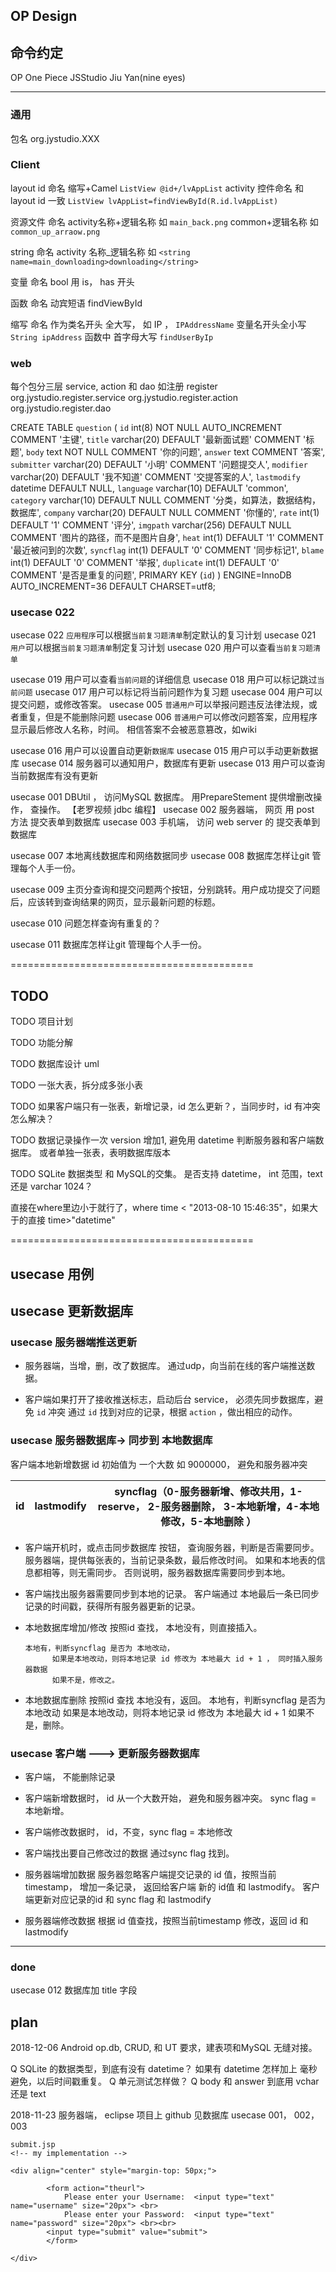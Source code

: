 ## OP Design



## 命令约定
OP              One Piece
JSStudio        Jiu Yan(nine eyes)

---
### 通用
包名                      org.jystudio.XXX

### Client

layout id 命名                缩写+Camel   `ListView @id+/lvAppList`
activity  控件命名            和 layout id 一致 `ListView lvAppList=findViewById(R.id.lvAppList) `

资源文件   命名               activity名称+逻辑名称 如 `main_back.png`
                            common+逻辑名称      如 `common_up_arraow.png`

string    命名                activity 名称_逻辑名称 如  `<string name=main_downloading>downloading</string>`

变量       命名                bool 用 is， has 开头

函数       命名                动宾短语 findViewById

缩写       命名                作为类名开头 全大写， 如 IP ， `IPAddressName`
                              变量名开头全小写               `String ipAddress`
                              函数中 首字母大写              `findUserByIp`

### web
每个包分三层 service, action 和 dao 如注册 register
org.jystudio.register.service
org.jystudio.register.action
org.jystudio.register.dao

CREATE TABLE `question` (
  `id` int(8) NOT NULL AUTO_INCREMENT COMMENT '主键',
  `title` varchar(20) DEFAULT '最新面试题' COMMENT '标题',
  `body` text NOT NULL COMMENT '你的问题',
  `answer` text COMMENT '答案',
  `submitter` varchar(20) DEFAULT '小明' COMMENT '问题提交人',
  `modifier` varchar(20) DEFAULT '我不知道' COMMENT '交提答案的人',
  `lastmodify` datetime DEFAULT NULL,
  `language` varchar(10) DEFAULT 'common',
  `category` varchar(10) DEFAULT NULL COMMENT '分类，如算法，数据结构，数据库',
  `company` varchar(20) DEFAULT NULL COMMENT '你懂的',
  `rate` int(1) DEFAULT '1' COMMENT '评分',
  `imgpath` varchar(256) DEFAULT NULL COMMENT '图片的路径，而不是图片自身',
  `heat` int(1) DEFAULT '1' COMMENT '最近被问到的次数',
  `syncflag` int(1) DEFAULT '0' COMMENT '同步标记1',
  `blame` int(1) DEFAULT '0' COMMENT '举报',
  `duplicate` int(1) DEFAULT '0' COMMENT '是否是重复的问题',
  PRIMARY KEY (`id`)
) ENGINE=InnoDB AUTO_INCREMENT=36 DEFAULT CHARSET=utf8;



### usecase 022
usecase 022 `应用程序`可以根据`当前复习题清单`制定默认的复习计划
usecase 021 `用户`可以根据`当前复习题清单`制定复习计划
usecase 020 用户可以查看`当前复习题清单`

usecase 019 用户可以查看`当前问题`的详细信息
usecase 018 用户可以标记跳过`当前问题`
usecase 017 用户可以标记将当前问题作为复习题
usecase 004 用户可以提交问题，或修改答案。 
usecase 005 `普通用户`可以举报问题违反法律法规，或者重复，但是不能删除问题
usecase 006 `普通用户`可以修改问题答案，应用程序显示最后修改人名称，时间。 相信答案不会被恶意篡改，如wiki


usecase 016 用户可以设置自动更新`数据库`
usecase 015 用户可以手动更新数据库
usecase 014 服务器可以通知用户，数据库有更新
usecase 013 用户可以查询当前数据库有没有更新

usecase 001 DBUtil ， 访问MySQL 数据库。 用PrepareStement 提供增删改操作， 查操作。 【老罗视频 jdbc 编程】
usecase 002 服务器端， 网页 用 post 方法 提交表单到数据库
usecase 003 手机端，  访问 web server 的 提交表单到数据库

usecase 007 本地离线数据库和网络数据同步
usecase 008 数据库怎样让git 管理每个人手一份。

usecase 009 主页分查询和提交问题两个按钮，分别跳转。用户成功提交了问题后，应该转到查询结果的网页，显示最新问题的标题。

usecase 010 问题怎样查询有重复的？

usecase 011 数据库怎样让git 管理每个人手一份。



==========================================

## TODO
TODO 项目计划

TODO 功能分解

TODO 数据库设计 uml

TODO 一张大表，拆分成多张小表 

TODO 如果客户端只有一张表，新增记录，id 怎么更新？，当同步时，id 有冲突怎么解决？

TODO 数据记录操作一次 version 增加1, 避免用 datetime 判断服务器和客户端数据库。 或者单独一张表，表明数据库版本

TODO SQLite 数据类型 和 MySQL的交集。 是否支持 datetime， int 范围，text 还是 varchar 1024？

直接在where里边小于就行了，where time < "2013-08-10 15:46:35"，如果大于的直接 time>"datetime" 

==========================================

## usecase 用例
## usecase 更新数据库

### usecase 服务器端推送更新
+ 服务器端，当增，删，改了数据库。 通过udp，向当前在线的客户端推送数据。

+ 客户端如果打开了接收推送标志，启动后台 service， 必须先同步数据库，避免 `id` 冲突
通过 `id` 找到对应的记录，根据 `action` ，做出相应的动作。


### usecase 服务器数据库-> 同步到 本地数据库

客户端本地新增数据 id 初始值为 一个大数 如 9000000， 避免和服务器冲突

| id  | lastmodify |  syncflag（0-服务器新增、修改共用，1-reserve， 2-服务器删除， 3-本地新增，4-本地修改，5-本地删除 ）|
| --- | -----------| --- |


+ 客户端开机时，或点击同步数据库 按钮， 查询服务器，判断是否需要同步。
    服务器端，提供每张表的，当前记录条数，最后修改时间。
    如果和本地表的信息都相等，则无需同步。
    否则说明，服务器数据库需要同步到本地。

+ 客户端找出服务器需要同步到本地的记录。
    客户端通过 本地最后一条已同步记录的时间戳，获得所有服务器更新的记录。

+ 本地数据库增加/修改
    按照id 查找， 
      本地没有，则直接插入。

      本地有，判断syncflag 是否为 本地改动，
            如果是本地改动，则将本地记录 id 修改为 本地最大 id + 1 ， 同时插入服务器数据
            如果不是，修改之。

+ 本地数据库删除
    按照id 查找
    本地没有，返回。
    本地有，判断syncflag 是否为 本地改动
            如果是本地改动，则将本地记录 id 修改为 本地最大 id + 1 
            如果不是，删除。


### usecase 客户端 ---> 更新服务器数据库
+ 客户端， 不能删除记录

+ 客户端新增数据时， id 从一个大数开始， 避免和服务器冲突。 sync flag = 本地新增。

+ 客户端修改数据时， id，不变，sync flag = 本地修改


+ 客户端找出要自己修改过的数据
    通过sync flag 找到。


+ 服务器端增加数据
    服务器忽略客户端提交记录的 id 值，按照当前timestamp， 增加一条记录，
    返回给客户端 新的 id值 和 lastmodify。 客户端更新对应记录的id 和 sync flag 和 lastmodify

+ 服务器端修改数据
    根据 id 值查找，按照当前timestamp 修改，返回 id 和 lastmodify




---

### done

usecase 012 数据库加 title 字段





## plan
2018-12-06
Android op.db, CRUD, 和 UT
要求，建表项和MySQL 无缝对接。

Q SQLite 的数据类型，到底有没有 datetime？ 如果有 datetime 怎样加上 毫秒 避免，以后时间戳重复。
Q 单元测试怎样做？
Q body 和 answer 到底用 vchar 还是 text


2018-11-23
服务器端， eclipse 项目上 github
见数据库
usecase 001， 002， 003



```
submit.jsp
<!-- my implementation -->

<div align="center" style="margin-top: 50px;">
 
        <form action="theurl">
            Please enter your Username:  <input type="text" name="username" size="20px"> <br>
            Please enter your Password:  <input type="text" name="password" size="20px"> <br><br>
        <input type="submit" value="submit">
        </form>
 
</div>
```




